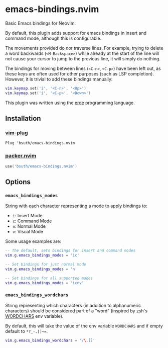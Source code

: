 # emacs-bindings.nvim

Basic Emacs bindings for Neovim.

By default, this plugin adds support for emacs bindings in insert and command mode, although this is configurable.

The movements provided do _not_ traverse lines. For example, trying to delete a word backwards (`<M-Backspace>`) while already at the start of the line
will not cause your cursor to jump to the previous line, it will simply do nothing.

The bindings for moving between lines (`<C-n>`, `<C-p>`) have been left out, as these keys are often used for other purposes (such as LSP completion).
However, it is trivial to add these bindings manually:

```lua
vim.keymap.set('i', '<C-n>', '<Up>')
vim.keymap.set('i', '<C-p>', '<Down>')
```

This plugin was written using the [erde](https://erde-lang.github.io/) programming language.

## Installation

### [vim-plug](https://github.com/junegunn/vim-plug)

```vim
Plug 'bsuth/emacs-bindings.nvim'
```

### [packer.nvim](https://github.com/wbthomason/packer.nvim)

```lua
use('bsuth/emacs-bindings.nvim')
```

## Options

### `emacs_bindings_modes`

String with each character representing a mode to apply bindings to:

- `i`: Insert Mode
- `c`: Command Mode
- `n`: Normal Mode
- `v`: Visual Mode

Some usage examples are:

```lua
-- The default, sets bindings for insert and command modes
vim.g.emacs_bindings_modes = 'ic'

-- Set bindings for just normal mode
vim.g.emacs_bindings_modes = 'n'

-- Set bindings for all supported modes
vim.g.emacs_bindings_modes = 'icnv'
```

### `emacs_bindings_wordchars`

String representing which characters (in addition to alphanumeric characters) should be considered part of
a "word" (inspired by zsh's [WORDCHARS](https://zsh.sourceforge.io/Doc/Release/Parameters.html#index-WORDCHARS) env variable).

By default, this will take the value of the env variable `WORDCHARS` and if empty default to `*?_-.[]~=`.

```lua
vim.g.emacs_bindings_wordchars = '/\.[]'
```

